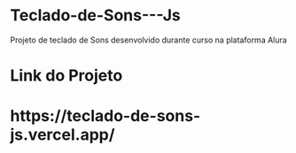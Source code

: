 # Teclado-de-Sons---Js
Projeto de teclado de Sons desenvolvido durante curso na plataforma Alura

<h1> Link do Projeto <h1>
https://teclado-de-sons-js.vercel.app/
